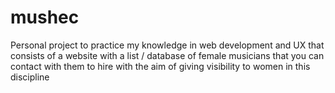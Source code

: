 # mushec
Personal project to practice my knowledge in web development and UX that consists of a website with a list / database of female musicians that you can contact with them to hire with the aim of giving visibility to women in this discipline
